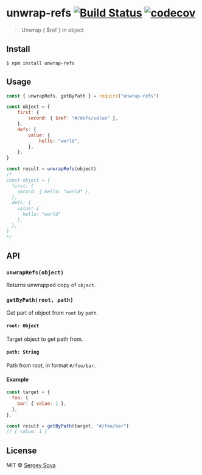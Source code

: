 # unwrap-refs [![Build Status](https://travis-ci.com/sergeysova/unwrap-refs.svg?branch=master)](https://travis-ci.com/sergeysova/unwrap-refs) [![codecov](https://codecov.io/gh/sergeysova/unwrap-refs/badge.svg?branch=master)](https://codecov.io/gh/sergeysova/unwrap-refs?branch=master)

> Unwrap { \$ref } in object

## Install

```
$ npm install unwrap-refs
```

## Usage

```js
const { unwrapRefs, getByPath } = require("unwrap-refs")

const object = {
	first: {
		second: { $ref: "#/defs/value" },
	},
	defs: {
		value: {
			hello: "world",
		},
	},
}

const result = unwrapRefs(object)
/*
const object = {
  first: {
    second: { hello: "world" },
  },
  defs: {
    value: {
      hello: "world"
    },
  },
}
*/
```

## API

### `unwrapRefs(object)`

Returns unwrapped copy of `object`.

### `getByPath(root, path)`

Get part of object from `root` by `path`.

#### `root: Object`

Target object to get path from.

#### `path: String`

Path from root, in format `#/foo/bar`.

#### Example

```js
const target = {
  foo: {
    bar: { value: 1 },
  },
},

const result = getByPath(target, "#/foo/bar")
// { value: 1 }
```

## License

MIT © [Sergey Sova](https://sova.dev)
